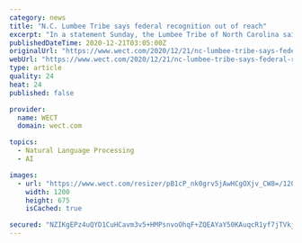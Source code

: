 ```yaml
---
category: news
title: "N.C. Lumbee Tribe says federal recognition out of reach"
excerpt: "In a statement Sunday, the Lumbee Tribe of North Carolina said legislation to be federally recognized did not go through."
publishedDateTime: 2020-12-21T03:05:00Z
originalUrl: "https://www.wect.com/2020/12/21/nc-lumbee-tribe-says-federal-recognition-out-reach/"
webUrl: "https://www.wect.com/2020/12/21/nc-lumbee-tribe-says-federal-recognition-out-reach/"
type: article
quality: 24
heat: 24
published: false

provider:
  name: WECT
  domain: wect.com

topics:
  - Natural Language Processing
  - AI

images:
  - url: "https://www.wect.com/resizer/pB1cP_nk0grv5jAwHCgOXjv_CW8=/1200x0/cloudfront-us-east-1.images.arcpublishing.com/raycom/ZITXW5B5NNFNRPWYCQN6PJECYQ.jpg"
    width: 1200
    height: 675
    isCached: true

secured: "NZIKgEPz4uQYD1CuHCavm3v5+HMPsnvoOhqF+ZQEAYaY50KAuqcR1yf7jTVkjAllUZIIKXfXSA4FrRMEn729ncVxe/B6c6POdSm7BFe9a54wpAozSjo8w18Ic5MGSmREH4DAq2T/pRHdM/zJ33hw7o7caFti5cUdayfihDEVNEhOcJRc6f/t+gKki5Wh3Df0Nk+TAmoRzRsFkSegWcIbeg82O609pfM7pqMimxlYA3b2gKa2Bip7HC4lKIPiGdYo/8h0X06MFbZzOcT7wpzyNHnj6oxN4Yo0VRmnBvRNpUhkncwQMRlzuz76Yu10tGhl9n5M5tQF0rZdQ9pfQE1V9b0P1vwfZidr07k4M/ssqc8=;Mhxb1+idQFjlJxYe5rDY6w=="
---
```


